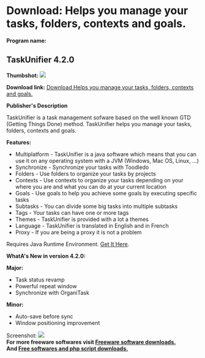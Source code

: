 # Download: Helps you manage your tasks, folders, contexts and goals. 

**Program name:**

## TaskUnifier 4.2.0

  
**Thumbshot:** ![](http://www.freewarefiles.com/screenshot/taskunifier_md.jpg)   
  
**Download link:** [Download Helps you manage your tasks, folders, contexts and goals. ](http://freesoftwares.boysofts.com/TaskUnifier_program_63298.html)  
  


**Publisher's Description**  
  


TaskUnifier is a task management sofware based on the well known GTD (Getting Things Done) method. TaskUnifier helps you manage your tasks, folders, contexts and goals. 

**Features:**

  * Multiplatform - TaskUnifier is a java software which means that you can use it on any operating system with a JVM (Windows, Mac OS, Linux, ...) 
  * Synchronize - Synchronize your tasks with Toodledo 
  * Folders - Use folders to organize your tasks by projects 
  * Contexts - Use contexts to organize your tasks depending on your where you are and what you can do at your current location 
  * Goals - Use goals to help you achieve some goals by executing specific tasks 
  * Subtasks - You can divide some big tasks into multiple subtasks 
  * Tags - Your tasks can have one or more tags 
  * Themes - TaskUnifier is provided with a lot a themes 
  * Language - TaskUnifier is translated in English and in French 
  * Proxy - If you are being a proxy it is not a problem 

Requires Java Runtime Environment. [Get It Here](http://www.java.com/en/download/manual.jsp).

**WhatA's New in version 4.2.0:**

**Major:**

  * Task status revamp 
  * Powerful repeat window 
  * Synchronize with OrganiTask 

**Minor:**

  * Auto-save before sync 
  * Window positioning improvement 

  
  
Screenshot: ![](http://www.freewarefiles.com/screenshot/taskunifier.jpg)   
**For more freeware softwares visit [Freeware software downloads.](http://freesoftwares.boysofts.com/)**   
**And [Free softwares and php script downloads.](http://www.boysofts.com/)**
